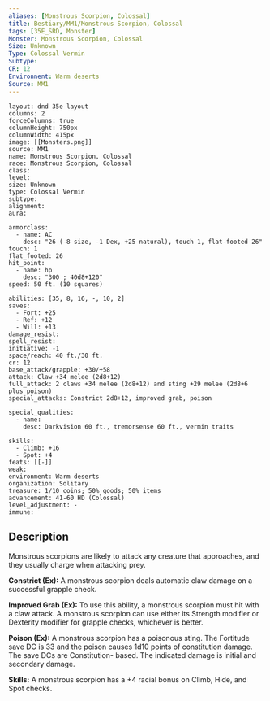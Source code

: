 ```yaml
---
aliases: [Monstrous Scorpion, Colossal]
title: Bestiary/MM1/Monstrous Scorpion, Colossal
tags: [35E_SRD, Monster]
Monster: Monstrous Scorpion, Colossal
Size: Unknown
Type: Colossal Vermin
Subtype: 
CR: 12
Environnent: Warm deserts
Source: MM1
---
```


```statblock
layout: dnd 35e layout
columns: 2
forceColumns: true
columnHeight: 750px
columnWidth: 415px
image: [[Monsters.png]]
source: MM1
name: Monstrous Scorpion, Colossal
race: Monstrous Scorpion, Colossal
class: 
level: 
size: Unknown
type: Colossal Vermin
subtype: 
alignment: 
aura: 

armorclass:
  - name: AC
    desc: "26 (-8 size, -1 Dex, +25 natural), touch 1, flat-footed 26"
touch: 1
flat_footed: 26
hit_point:
  - name: hp
    desc: "300 ; 40d8+120"
speed: 50 ft. (10 squares)

abilities: [35, 8, 16, -, 10, 2]
saves:
  - Fort: +25
  - Ref: +12
  - Will: +13
damage_resist: 
spell_resist: 
initiative: -1
space/reach: 40 ft./30 ft.
cr: 12
base_attack/grapple: +30/+58
attack: Claw +34 melee (2d8+12)
full_attack: 2 claws +34 melee (2d8+12) and sting +29 melee (2d8+6 plus poison)
special_attacks: Constrict 2d8+12, improved grab, poison

special_qualities:
  - name: 
    desc: Darkvision 60 ft., tremorsense 60 ft., vermin traits

skills:
  - Climb: +16
  - Spot: +4
feats: [[-]]
weak: 
environment: Warm deserts
organization: Solitary
treasure: 1/10 coins; 50% goods; 50% items
advancement: 41-60 HD (Colossal)
level_adjustment: -
immune: 
```

## Description

<p>Monstrous scorpions are likely to attack any creature that approaches, and they usually charge when attacking prey.</p>
<p>
            <b>Constrict (Ex):</b> A monstrous scorpion deals automatic claw damage on a successful grapple check.</p>
<p>
            <b>Improved Grab (Ex):</b> To use this ability, a monstrous scorpion must hit with a claw attack. A monstrous scorpion can use either its Strength modifier or Dexterity modifier for grapple checks, whichever is better.</p>
<p>
            <b>Poison (Ex):</b> A monstrous scorpion has a poisonous sting. The Fortitude save DC is 33 and the poison causes 1d10 points of constitution damage. The save DCs are Constitution- based. The indicated damage is initial and secondary damage.</p>
<p>
            <b>Skills:</b> A monstrous scorpion has a +4 racial bonus on Climb, Hide, and Spot checks.</p>